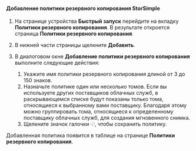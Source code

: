 
#### Добавление политики резервного копирования StorSimple

1. На странице устройства **Быстрый запуск** перейдите на вкладку **Политики резервного копирования**. В результате откроется страница **Политики резервного копирования**.

2. В нижней части страницы щелкните **Добавить**.

3. В диалоговом окне **Добавление политики резервного копирования** выполните следующие действия:

    1. Укажите имя политики резервного копирования длиной от 3 до 150 знаков.
    2. Назначьте политике один или несколько томов. Если вы используете других поставщиков облачных служб, в раскрывающемся списке будут показаны только тома, относящиеся к выбранному вами поставщику. Благодаря этому можно группировать тома, относящиеся к определенному поставщику облачных служб, для создания мгновенного снимка.
    3. Щелкните значок галочки ![значок галочки](./media/storsimple-add-backup-policy/HCS_CheckIcon-include.png), чтобы сохранить политику.

Добавленная политика появится в таблице на странице **Политики резервного копирования**.
 

<!---HONumber=August15_HO8-->